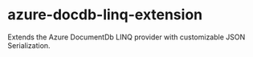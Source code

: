 # azure-docdb-linq-extension
Extends the Azure DocumentDb LINQ provider with customizable JSON Serialization.
